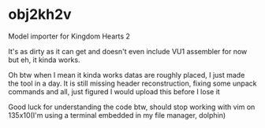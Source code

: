 # obj2kh2v
Model importer for Kingdom Hearts 2

It's as dirty as it can get and doesn't even include VU1 assembler
for now but eh, it kinda works.

Oh btw when I mean it kinda works datas are roughly placed, I just made the
tool in a day. It is still missing header reconstruction, fixing some unpack
commands and all, just figured I would upload this before I lose it

Good luck for understanding the code btw, should stop working
with vim on 135x10(I'm using a terminal embedded in my file manager, dolphin)
